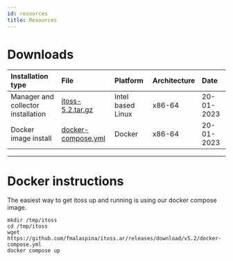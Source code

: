 ```yaml
---
id: resources
title: Resources
---
```


# Downloads

| Installation type | File | Platform | Architecture |   Date   |
|  :---  |  :---  |  :---  |  :---  |  :---  |
| Manager and collector installation | [itoss-5.2.tar.gz](https://github.com/fmalaspina/itoss.ar/releases/download/v5.2/itoss-v5.2.tar.gz) | Intel based Linux | x86-64 |  20-01-2023 |
| Docker image install | [docker-compose.yml](https://github.com/fmalaspina/itoss.ar/releases/download/v5.2/docker-compose.yml) | Docker | x86-64 |  20-01-2023 |

---

# Docker instructions


The easiest way to get itoss up and running is using our docker compose image.

   ```shell
   mkdir /tmp/itoss
   cd /tmp/itoss
   wget https://github.com/fmalaspina/itoss.ar/releases/download/v5.2/docker-compose.yml
   docker compose up
   ```

